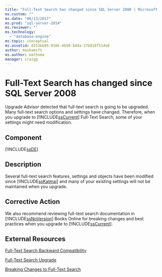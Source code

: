 ```yaml
---
title: "Full-Text Search has changed since SQL Server 2008 | Microsoft Docs"
ms.custom: ""
ms.date: "06/13/2017"
ms.prod: "sql-server-2014"
ms.reviewer: ""
ms.technology: 
  - "database-engine"
ms.topic: conceptual
ms.assetid: d253bb05-9166-4b50-bd4a-27b818f514e0
author: mashamsft
ms.author: mathoma
manager: craigg
---
```

# Full-Text Search has changed since SQL Server 2008
  Upgrade Advisor detected that full-text search is going to be upgraded. Many full-text search options and settings have changed. Therefore, when you upgrade to [!INCLUDE[ssCurrent](../../includes/sscurrent-md.md)] Full-Text Search, some of your settings might need modification.  
  
## Component  
 [!INCLUDE[ssDE](../../includes/ssde-md.md)]  
  
## Description  
 Several full-text search features, settings and objects have been modified since [!INCLUDE[ssKatmai](../../includes/sskatmai-md.md)] and many of your existing settings will not be maintained when you upgrade.  
  
## Corrective Action  
 We also recommend reviewing full-text search documentation in [!INCLUDE[ssNoVersion](../../includes/ssnoversion-md.md)] Books Online for breaking changes and best practices when you upgrade to [!INCLUDE[ssCurrent](../../includes/sscurrent-md.md)].  
  
## External Resources  
 [Full-Text Search Backward Compatibility](../../../2014/database-engine/full-text-search-backward-compatibility.md)  
  
 [Full-Text Search Upgrade](http://go.microsoft.com/fwlink/?LinkId=112291)  
  
 [Breaking Changes to Full-Text Search](../../../2014/database-engine/breaking-changes-to-full-text-search.md)  
  
  
